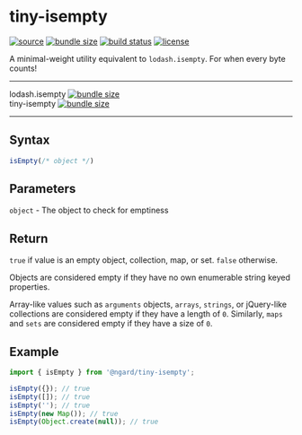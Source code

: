 # tiny-isempty

[![source](https://badgen.net/npm/v/@ngard/tiny-isempty)](https://www.npmjs.com/package/@ngard/tiny-isempty)
[![bundle size](https://badgen.net/bundlephobia/minzip/@ngard/tiny-isempty)](https://bundlephobia.com/result?p=@ngard/tiny-isempty)
[![build status](https://badgen.net/travis/NickGard/tiny-isempty)](https://travis-ci.org/NickGard/tiny-isempty)
[![license](https://badgen.net/badge/license/MIT/blue)](https://badgen.net/badge/license/MIT/blue)

A minimal-weight utility equivalent to `lodash.isempty`. For when every byte counts!

<hr/>

lodash.isempty [![bundle size](https://badgen.net/bundlephobia/minzip/lodash.isempty)](https://bundlephobia.com/result?p=lodash.isempty)
<br/>
tiny-isempty [![bundle size](https://badgen.net/bundlephobia/minzip/@ngard/tiny-isempty)](https://bundlephobia.com/result?p=@ngard/tiny-isempty)

<hr/>

## Syntax

```js
isEmpty(/* object */)
```

## Parameters

`object` - The object to check for emptiness

## Return

`true` if value is an empty object, collection, map, or set. `false` otherwise.

Objects are considered empty if they have no own enumerable string keyed properties.

Array-like values such as `arguments` objects, `arrays`, `strings`, or jQuery-like collections are considered empty if they have a length of `0`. Similarly, `maps` and `sets` are considered empty if they have a size of `0`.

## Example

```javascript
import { isEmpty } from '@ngard/tiny-isempty';

isEmpty({}); // true
isEmpty([]); // true
isEmpty(''); // true
isEmpty(new Map()); // true
isEmpty(Object.create(null)); // true
```
